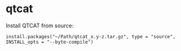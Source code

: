 qtcat
=====

Install QTCAT from source:

    install.packages("~/Path/qtcat_x.y-z.tar.gz", type = "source", INSTALL_opts = "--byte-compile")
